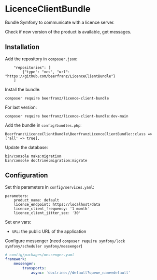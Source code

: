 # LicenceClientBundle

Bundle Symfony to communicate with a licence server.

Check if new version of the product is available, get messages.

## Installation

Add the repository in `composer.json`:
```
    "repositories": [
        {"type": "vcs", "url": "https://github.com/beerfranz/LicenceClientBundle"}
    ]
```

Install the bundle:
```
composer require beerfranz/licence-client-bundle
```

For last version:
```
composer require beerfranz/licence-client-bundle:dev-main
```

Add the bundle in `config/bundles.php`:
```
Beerfranz\LicenceClientBundle\BeerfranzLicenceClientBundle::class => ['all' => true],
```

Update the database:
```
bin/console make:migration
bin/console doctrine:migration:migrate
```

## Configuration

Set this parameters in `config/services.yaml`:
```
parameters:
    product_name: default
    licence_endpoint: https://localhost/data
    licence_client_frequency: '1 month'
    licence_client_jitter_sec: '30'
```

Set env vars:
* `URL`: the public URL of the application


Configure messenger (need `composer require symfony/lock symfony/scheduler symfony/messenger`)

```yaml
# config/packages/messenger.yaml
framework:
    messenger:
        transports:
            async: 'doctrine://default?queue_name=default'
```

